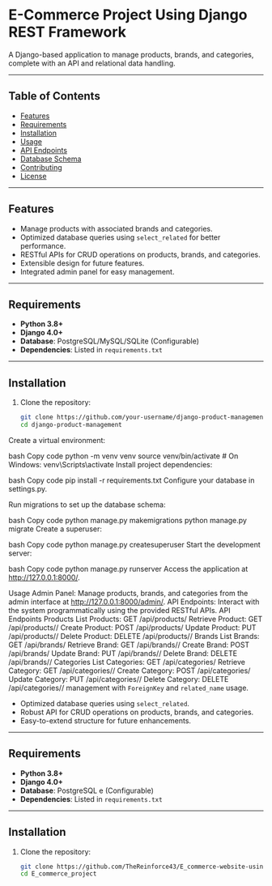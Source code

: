 # E-Commerce Project Using Django REST Framework

A Django-based application to manage products, brands, and categories, complete with an API and relational data handling.

---

## Table of Contents

- [Features](#features)
- [Requirements](#requirements)
- [Installation](#installation)
- [Usage](#usage)
- [API Endpoints](#api-endpoints)
- [Database Schema](#database-schema)
- [Contributing](#contributing)
- [License](#license)

---

## Features

- Manage products with associated brands and categories.
- Optimized database queries using `select_related` for better performance.
- RESTful APIs for CRUD operations on products, brands, and categories.
- Extensible design for future features.
- Integrated admin panel for easy management.

---

## Requirements

- **Python 3.8+**
- **Django 4.0+**
- **Database**: PostgreSQL/MySQL/SQLite (Configurable)
- **Dependencies**: Listed in `requirements.txt`

---

## Installation

1. Clone the repository:
   ```bash
   git clone https://github.com/your-username/django-product-management.git
   cd django-product-management
Create a virtual environment:

bash
Copy code
python -m venv venv
source venv/bin/activate  # On Windows: venv\Scripts\activate
Install project dependencies:

bash
Copy code
pip install -r requirements.txt
Configure your database in settings.py.

Run migrations to set up the database schema:

bash
Copy code
python manage.py makemigrations
python manage.py migrate
Create a superuser:

bash
Copy code
python manage.py createsuperuser
Start the development server:

bash
Copy code
python manage.py runserver
Access the application at http://127.0.0.1:8000/.

Usage
Admin Panel: Manage products, brands, and categories from the admin interface at http://127.0.0.1:8000/admin/.
API Endpoints: Interact with the system programmatically using the provided RESTful APIs.
API Endpoints
Products
List Products: GET /api/products/
Retrieve Product: GET /api/products/<id>/
Create Product: POST /api/products/
Update Product: PUT /api/products/<id>/
Delete Product: DELETE /api/products/<id>/
Brands
List Brands: GET /api/brands/
Retrieve Brand: GET /api/brands/<id>/
Create Brand: POST /api/brands/
Update Brand: PUT /api/brands/<id>/
Delete Brand: DELETE /api/brands/<id>/
Categories
List Categories: GET /api/categories/
Retrieve Category: GET /api/categories/<id>/
Create Category: POST /api/categories/
Update Category: PUT /api/categories/<id>/
Delete Category: DELETE /api/categories/<id>/
 management with `ForeignKey` and `related_name` usage.
- Optimized database queries using `select_related`.
- Robust API for CRUD operations on products, brands, and categories.
- Easy-to-extend structure for future enhancements.

---

## Requirements

- **Python 3.8+**
- **Django 4.0+**
- **Database**: PostgreSQL e (Configurable)
- **Dependencies**: Listed in `requirements.txt`

---

## Installation

1. Clone the repository:
   ```bash
   git clone https://github.com/TheReinforce43/E_commerce-website-using-Django-REST-API.git
   cd E_commerce_project
